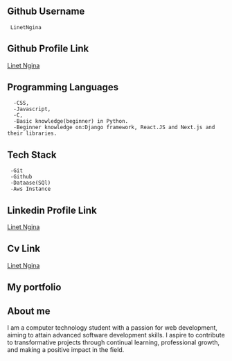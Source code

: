 ## Github Username 
     LinetNgina

## Github Profile Link
[Linet Ngina](https://github.com/LinetNgina)

## Programming Languages 
      -CSS, 
      -Javascript, 
      -C, 
      -Basic knowledge(beginner) in Python.  
      -Beginner knowledge on:Django framework, React.JS and Next.js and their libraries.
## Tech Stack
     -Git
     -Github
     -Dataase(SQl)
     -Aws Instance

## Linkedin Profile Link
[Linet Ngina](https://www.linkedin.com/in/linet-ngina-8aa644291)


## Cv Link
[Linet Ngina](https://docs.google.com/document/d/12h9FS93PTMal0jjxK3QB_hWeJ5X8hpakkDCbxZXvFi0/edit?usp=sharing)

## My portfolio

## About me
I am a computer technology student with a passion for web development, aiming to attain advanced software development skills. 
I aspire to contribute to transformative projects through continual learning, professional growth, and making a positive impact in the field.


